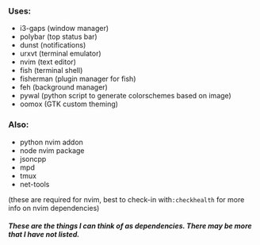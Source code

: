 ### Uses:
- i3-gaps (window manager)
- polybar (top status bar)
- dunst (notifications)
- urxvt (terminal emulator)
- nvim (text editor)
- fish (terminal shell)
- fisherman (plugin manager for fish)
- feh (background manager)
- pywal (python script to generate colorschemes based on image)
- oomox (GTK custom theming)

### Also:
- python nvim addon
- node nvim package
- jsoncpp
- mpd
- tmux
- net-tools

(these are required for nvim, best to check-in with`:checkhealth` for more info on nvim dependencies)

##### These are the things I can think of as dependencies. There may be more that I have not listed.